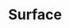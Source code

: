 ---
layout: song
id: 39
title: Surface
artist: Kraedt
genre: Drum & Bass
image: STF EP.jpg
buy-able: true
downloadable: true
yt-id: f6jDHtF6rOI
itunes: https://itunes.apple.com/us/album/shape-the-future-surface-single/1351123893
beatport:
amazon: https://www.amazon.com/Shape-Future-Surface-Kraedt/dp/B079YNMBTB/ref=sr_1_2?s=dmusic&ie=UTF8&qid=1519396578&sr=1-2-mp3-albums-bar-strip-0&keywords=Kraedt
spotify: https://open.spotify.com/album/2YcWpOBpq9nzoFVsBTJnrP?si=JsdN-Iq4SNK-DhCF0x3LdA
license: 1
---